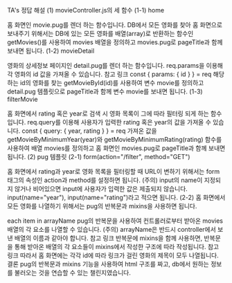 TA's 정답 해설
(1) movieController.js의 세 함수 (1-1) home

홈 화면인 movie.pug를 렌더 하는 함수입니다.
DB에서 모든 영화를 찾아 홈 화면으로 보내주기 위해서는 DB에 있는 모든 영화를 배열(array)로 반환하는 함수인 getMovies()를 사용하여 movies 배열을 정의하고 movies.pug로 pageTitle과 함께 보내면 됩니다.
(1-2) movieDetail

영화의 상세정보 페이지인 detail.pug를 렌더 하는 함수입니다.
req.params을 이용해 각 영화의 id 값을 가져올 수 있습니다.
참고 링크
const { params: { id } } = req
해당하는 id의 영화를 찾는 getMovieById(id)를 사용하여 변수 movie를 정의하고 detail.pug 템플릿으로 pageTitle과 함께 변수 movie를 보내면 됩니다.
(1-3) filterMovie

홈 화면에서 rating 혹은 year로 검색 시 영화 목록이 그에 따라 필터링 되게 하는 함수입니다.
req.query를 이용해 사용자가 입력한 rating 혹은 year의 값을 가져올 수 있습니다.
const { query: { year, rating } } = req
가져온 값을 getMovieByMinimumYear(year)와 getMovieByMinimumRating(rating) 함수를 사용하여 배열 movies를 정의하고 홈 화면인 movies.pug로 pageTitle과 함께 보내면 됩니다.
(2) pug 템플릿 (2-1) form(action="/filter", method="GET")

홈 화면에서 rating과 year로 영화 목록을 필터링할 때 URL이 변하기 위해서는 form 태그의 속성인 action과 method를 설정하면 됩니다.
(주의) input의 name이 지정되지 않거나 비어있으면 input에 사용자가 입력한 값은 제출되지 않습니다.
input(name="year"), input(name="rating")라고 적으면 됩니다.
(2-2) 홈 화면에서 모든 영화를 나열하기 위해서는 pug의 반복문과 mixins을 사용하면 됩니다.

each item in arrayName
pug의 반복문을 사용하여 컨트롤러로부터 받아온 movies 배열의 각 요소를 나열할 수 있습니다.
(주의) arrayName은 반드시 controller에서 보낸 배열의 이름과 같아야 합니다.
참고 링크
반복문에 mixins을 함께 사용하면, 반복문을 통해 받아온 배열의 각 요소들이 mixins에서 작성한 구조에 따라 작성됩니다.
참고 링크
따라서 홈 화면에는 각각 id에 따라 링크가 걸린 영화의 제목이 모두 나열됩니다.
결론
pug의 반복문과 mixins 기능을 사용하여 html 구조를 짜고, db에서 원하는 정보를 불러오는 것을 연습할 수 있는 챌린지였습니다.